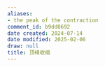 ```yaml
---
aliases:
- the peak of the contraction
comment_id: b9dd8692
date created: 2024-07-14
date modified: 2025-02-06
draw: null
title: 顶峰收缩
---
```

